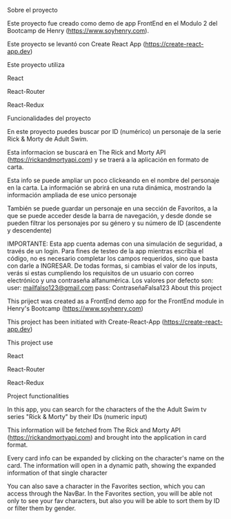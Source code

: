 Sobre el proyecto

Este proyecto fue creado como demo de app FrontEnd en el Modulo 2 del Bootcamp de Henry (https://www.soyhenry.com).

Este proyecto se levantó con Create React App (https://create-react-app.dev)

Este proyecto utiliza

React

React-Router

React-Redux

Funcionalidades del proyecto

En este proyecto puedes buscar por ID (numérico) un personaje de la serie Rick & Morty de Adult Swim.

Esta informacion se buscará en The Rick and Morty API (https://rickandmortyapi.com) y se traerá a la aplicación en formato de carta.

Esta info se puede ampliar un poco clickeando en el nombre del personaje en la carta. La información se abrirá en una ruta dinámica, mostrando la información ampliada de ese unico personaje

También se puede guardar un personaje en una sección de Favoritos, a la que se puede acceder desde la barra de navegación, y desde donde se pueden filtrar los personajes por su género y su número de ID (ascendente y descendente)

IMPORTANTE: Esta app cuenta ademas con una simulación de seguridad, a través de un login. Para fines de testeo de la app mientras escribia el código, no es necesario completar los campos requeridos, sino que basta con darle a INGRESAR. De todas formas, si cambias el valor de los inputs, verás si estas cumpliendo los requisitos de un usuario con correo electrónico y una contraseña alfanumérica. Los valores por defecto son: user: mailfalso123@gmail.com pass: ContraseñaFalsa123
About this project

This priject was created as a FrontEnd demo app for the FrontEnd module in Henry's Bootcamp (https://www.soyhenry.com)

This project has been initiated with Create-React-App (https://create-react-app.dev)

This project use

React

React-Router

React-Redux

Project functionalities

In this app, you can search for the characters of the the Adult Swim tv series "Rick & Morty" by their IDs (numeric input)

This information will be fetched from The Rick and Morty API (https://rickandmortyapi.com) and brought into the application in card format.

Every card info can be expanded by clicking on the character's name on the card. The information will open in a dynamic path, showing the expanded information of that single character

You can also save a character in the Favorites section, which you can access through the NavBar. In the Favorites section, you will be able not only to see your fav characters, but also you will be able to sort them by ID or filter them by gender.
